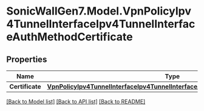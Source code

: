 # SonicWallGen7.Model.VpnPolicyIpv4TunnelInterfaceIpv4TunnelInterfaceAuthMethodCertificate

## Properties

Name | Type | Description | Notes
------------ | ------------- | ------------- | -------------
**Certificate** | [**VpnPolicyIpv4TunnelInterfaceIpv4TunnelInterfaceAuthMethodCertificateCertificate**](VpnPolicyIpv4TunnelInterfaceIpv4TunnelInterfaceAuthMethodCertificateCertificate.md) |  | [optional] 

[[Back to Model list]](../README.md#documentation-for-models) [[Back to API list]](../README.md#documentation-for-api-endpoints) [[Back to README]](../README.md)

